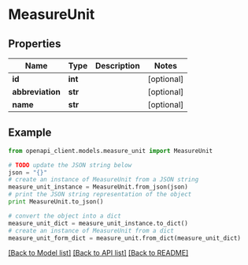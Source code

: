 # MeasureUnit


## Properties
Name | Type | Description | Notes
------------ | ------------- | ------------- | -------------
**id** | **int** |  | [optional] 
**abbreviation** | **str** |  | [optional] 
**name** | **str** |  | [optional] 

## Example

```python
from openapi_client.models.measure_unit import MeasureUnit

# TODO update the JSON string below
json = "{}"
# create an instance of MeasureUnit from a JSON string
measure_unit_instance = MeasureUnit.from_json(json)
# print the JSON string representation of the object
print MeasureUnit.to_json()

# convert the object into a dict
measure_unit_dict = measure_unit_instance.to_dict()
# create an instance of MeasureUnit from a dict
measure_unit_form_dict = measure_unit.from_dict(measure_unit_dict)
```
[[Back to Model list]](../README.md#documentation-for-models) [[Back to API list]](../README.md#documentation-for-api-endpoints) [[Back to README]](../README.md)


